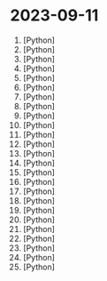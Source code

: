 # 2023-09-11

1. [](https://github.comundefined "Build high-quality LLM apps - from prototyping, testing to production deployment and monitoring.") [Python]
2. [](https://github.comundefined "Dev tool that writes scalable apps from scratch while the developer oversees the implementation") [Python]
3. [](https://github.comundefined "OpenAI's Code Interpreter in your terminal, running locally") [Python]
4. [](https://github.comundefined "Open Source Free ATS Tool to compare Resumes with Job Descriptions and create a score to rank them.") [Python]
5. [](https://github.comundefined "") [Python]
6. [](https://github.comundefined "WebUI extension for ControlNet") [Python]
7. [](https://github.comundefined "Arch Linux installer - guided, templates etc.") [Python]
8. [](https://github.comundefined "Command-line program to download videos from YouTube.com and other video sites") [Python]
9. [](https://github.comundefined "SoftVC VITS Singing Voice Conversion") [Python]
10. [](https://github.comundefined "Apple BLE proximity pairing message spoofing") [Python]
11. [](https://github.comundefined "📷 EasyPhoto | Your Smart AI Photo Generator.") [Python]
12. [](https://github.comundefined "A youtube-dl fork with additional features and fixes") [Python]
13. [](https://github.comundefined "Machine learning, in numpy") [Python]
14. [](https://github.comundefined "The Deepfake Offensive Toolkit") [Python]
15. [](https://github.comundefined "リアルタイムボイスチェンジャー Realtime Voice Changer") [Python]
16. [](https://github.comundefined "🐫 CAMEL: Communicative Agents for “Mind” Exploration of Large Scale Language Model Society") [Python]
17. [](https://github.comundefined "A series of large language models developed by Baichuan Intelligent Technology") [Python]
18. [](https://github.comundefined "SearXNG is a free internet metasearch engine which aggregates results from various search services and databases. Users are neither tracked nor profiled.") [Python]
19. [](https://github.comundefined "[ICCV 2023] Tracking Anything with Decoupled Video Segmentation") [Python]
20. [](https://github.comundefined "Inference code for Persimmon-8B") [Python]
21. [](https://github.comundefined "Use ChatGPT to summarize the arXiv papers. 全流程加速科研，利用chatgpt进行论文全文总结+专业翻译+润色+审稿+审稿回复") [Python]
22. [](https://github.comundefined "Download 'TIDAL' Music On Windows/Linux/MacOs (PYTHON/C#)") [Python]
23. [](https://github.comundefined "Flet enables developers to easily build realtime web, mobile and desktop apps in Python. No frontend experience required.") [Python]
24. [](https://github.comundefined "A fast gigapixel processing system") [Python]
25. [](https://github.comundefined "Modular visual interface for GDB in Python") [Python]
